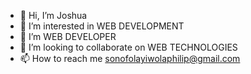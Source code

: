 - 👋 Hi, I’m Joshua
- 👀 I’m interested in WEB DEVELOPMENT
- 🌱 I’m WEB DEVELOPER
- 💞️ I’m looking to collaborate on WEB TECHNOLOGIES
- 📫 How to reach me sonofolayiwolaphilip@gmail.com

<!---
sonofolayiwolaphilip/sonofolayiwolaphilip is a ✨ special ✨ repository because its `README.md` (this file) appears on your GitHub profile.
You can click the Preview link to take a look at your changes.
--->
